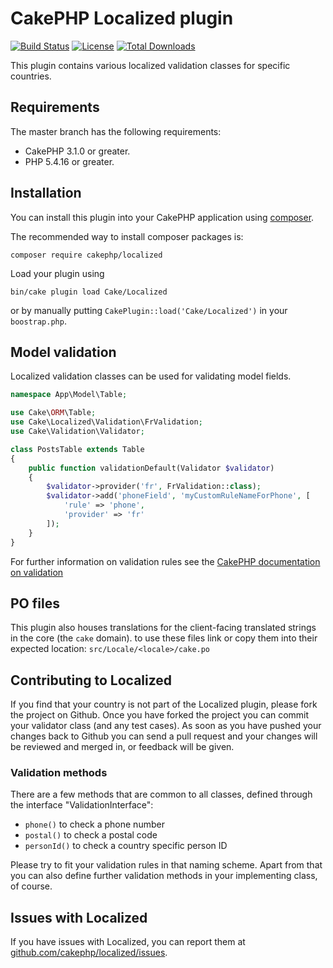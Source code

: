# CakePHP Localized plugin
[![Build Status](https://secure.travis-ci.org/cakephp/localized.svg?branch=master)](http://travis-ci.org/cakephp/localized)
[![License](https://poser.pugx.org/cakephp/localized/license.svg)](https://packagist.org/packages/cakephp/localized)
[![Total Downloads](https://poser.pugx.org/cakephp/localized/d/total.svg)](https://packagist.org/packages/cakephp/localized)

This plugin contains various localized validation classes for specific countries.

## Requirements

The master branch has the following requirements:

* CakePHP 3.1.0 or greater.
* PHP 5.4.16 or greater.

## Installation

You can install this plugin into your CakePHP application using [composer](http://getcomposer.org).

The recommended way to install composer packages is:

```
composer require cakephp/localized
```

Load your plugin using
```
bin/cake plugin load Cake/Localized
```
or by manually putting `CakePlugin::load('Cake/Localized')` in your `boostrap.php`.

## Model validation

Localized validation classes can be used for validating model fields.

```php
namespace App\Model\Table;

use Cake\ORM\Table;
use Cake\Localized\Validation\FrValidation;
use Cake\Validation\Validator;

class PostsTable extends Table
{
    public function validationDefault(Validator $validator)
    {
        $validator->provider('fr', FrValidation::class);
        $validator->add('phoneField', 'myCustomRuleNameForPhone', [
            'rule' => 'phone',
            'provider' => 'fr'
        ]);
    }
}
```

For further information on validation rules see the [CakePHP documentation on validation](http://book.cakephp.org/3.0/en/core-libraries/validation.html)

## PO files

This plugin also houses translations for the client-facing translated strings in the core (the `cake` domain). to use these files link or copy them
into their expected location: `src/Locale/<locale>/cake.po`

## Contributing to Localized

If you find that your country is not part of the Localized plugin, please fork the project on Github.
Once you have forked the project you can commit your validator class (and any test cases).
As soon as you have pushed your changes back to Github you can send a pull request and your changes will be reviewed and merged in, or feedback will be given.

### Validation methods

There are a few methods that are common to all classes, defined through the interface "ValidationInterface":

* `phone()` to check a phone number
* `postal()` to check a postal code
* `personId()` to check a country specific person ID

Please try to fit your validation rules in that naming scheme.
Apart from that you can also define further validation methods in your implementing class, of course.

## Issues with Localized

If you have issues with Localized, you can report them at [github.com/cakephp/localized/issues](https://github.com/cakephp/localized/issues).
